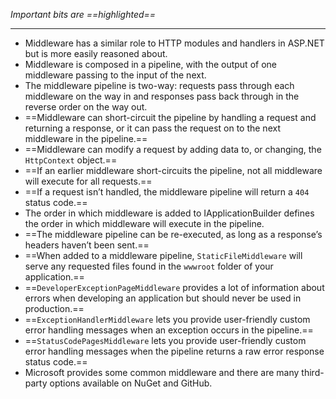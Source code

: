 *Important bits are ==highlighted==*

--- 

- Middleware has a similar role to HTTP modules and handlers in ASP.NET but is more easily reasoned about.
- Middleware is composed in a pipeline, with the output of one middleware passing to the input of the next. 
- The middleware pipeline is two-way: requests pass through each middleware on the way in and responses pass back through in the reverse order on the way out.
- ==Middleware can short-circuit the pipeline by handling a request and returning a response, or it can pass the request on to the next middleware in the pipeline.==
- ==Middleware can modify a request by adding data to, or changing, the `HttpContext` object.==
- ==If an earlier middleware short-circuits the pipeline, not all middleware will execute for all requests.==
- ==If a request isn’t handled, the middleware pipeline will return a `404` status code.==
- The order in which middleware is added to IApplicationBuilder defines the order in which middleware will execute in the pipeline.
- ==The middleware pipeline can be re-executed, as long as a response’s headers haven’t been sent.==
- ==When added to a middleware pipeline, `StaticFileMiddleware` will serve any requested files found in the `wwwroot` folder of your application.==
- ==`DeveloperExceptionPageMiddleware` provides a lot of information about errors when developing an application but should never be used in production.==
- ==`ExceptionHandlerMiddleware` lets you provide user-friendly custom error handling messages when an exception occurs in the pipeline.==
- ==`StatusCodePagesMiddleware` lets you provide user-friendly custom error handling messages when the pipeline returns a raw error response status code.==
- Microsoft provides some common middleware and there are many third-party options available on NuGet and GitHub.